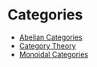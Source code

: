 <!-- generated by markdown-notes-tree -->

# Categories

<!-- optional markdown-notes-tree directory description starts here -->

<!-- optional markdown-notes-tree directory description ends here -->

- [Abelian Categories](Abelian_Categories.md)
- [Category Theory](Categories.md)
- [Monoidal Categories](Monoidal_Categories.md)

